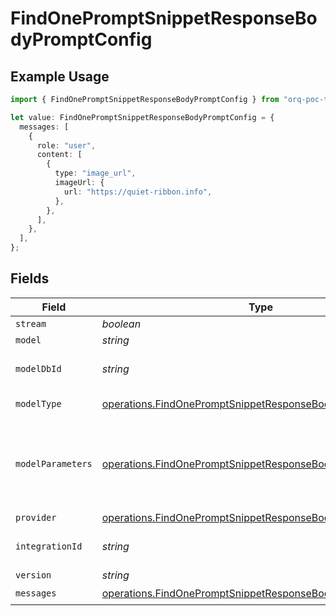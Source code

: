 # FindOnePromptSnippetResponseBodyPromptConfig

## Example Usage

```typescript
import { FindOnePromptSnippetResponseBodyPromptConfig } from "orq-poc-typescript-multi-env-version/models/operations";

let value: FindOnePromptSnippetResponseBodyPromptConfig = {
  messages: [
    {
      role: "user",
      content: [
        {
          type: "image_url",
          imageUrl: {
            url: "https://quiet-ribbon.info",
          },
        },
      ],
    },
  ],
};
```

## Fields

| Field                                                                                                                                    | Type                                                                                                                                     | Required                                                                                                                                 | Description                                                                                                                              |
| ---------------------------------------------------------------------------------------------------------------------------------------- | ---------------------------------------------------------------------------------------------------------------------------------------- | ---------------------------------------------------------------------------------------------------------------------------------------- | ---------------------------------------------------------------------------------------------------------------------------------------- |
| `stream`                                                                                                                                 | *boolean*                                                                                                                                | :heavy_minus_sign:                                                                                                                       | N/A                                                                                                                                      |
| `model`                                                                                                                                  | *string*                                                                                                                                 | :heavy_minus_sign:                                                                                                                       | N/A                                                                                                                                      |
| `modelDbId`                                                                                                                              | *string*                                                                                                                                 | :heavy_minus_sign:                                                                                                                       | The id of the resource                                                                                                                   |
| `modelType`                                                                                                                              | [operations.FindOnePromptSnippetResponseBodyModelType](../../models/operations/findonepromptsnippetresponsebodymodeltype.md)             | :heavy_minus_sign:                                                                                                                       | The type of the model                                                                                                                    |
| `modelParameters`                                                                                                                        | [operations.FindOnePromptSnippetResponseBodyModelParameters](../../models/operations/findonepromptsnippetresponsebodymodelparameters.md) | :heavy_minus_sign:                                                                                                                       | Model Parameters: Not all parameters apply to every model                                                                                |
| `provider`                                                                                                                               | [operations.FindOnePromptSnippetResponseBodyProvider](../../models/operations/findonepromptsnippetresponsebodyprovider.md)               | :heavy_minus_sign:                                                                                                                       | N/A                                                                                                                                      |
| `integrationId`                                                                                                                          | *string*                                                                                                                                 | :heavy_minus_sign:                                                                                                                       | The id of the resource                                                                                                                   |
| `version`                                                                                                                                | *string*                                                                                                                                 | :heavy_minus_sign:                                                                                                                       | N/A                                                                                                                                      |
| `messages`                                                                                                                               | [operations.FindOnePromptSnippetResponseBodyMessages](../../models/operations/findonepromptsnippetresponsebodymessages.md)[]             | :heavy_check_mark:                                                                                                                       | N/A                                                                                                                                      |